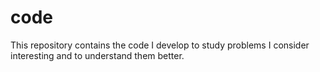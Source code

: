 # code
This repository contains the code I develop to study problems I consider interesting and to understand them better.
